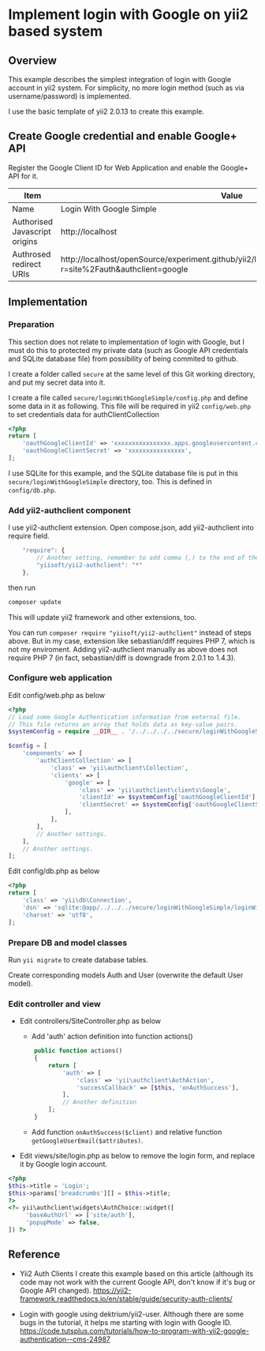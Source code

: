 # Implement login with Google on yii2 based system

## Overview
This example describes the simplest integration of login with Google account in yii2 system.
For simplicity, no more login method (such as via username/password) is implemented.

I use the basic template of yii2 2.0.13 to create this example.

## Create Google credential and enable Google+ API

Register the Google Client ID for Web Application and enable the Google+ API for it.

| Item | Value |
| --- | --- |
| Name | Login With Google Simple |
| Authorised Javascript origins | http://localhost |
| Authrosed redirect URIs | http://localhost/openSource/experiment.github/yii2/loginWithGoogleSimple/web/index.php?r=site%2Fauth&authclient=google |

## Implementation

### Preparation

This section does not relate to implementation of login with Google, but I must do this to protected my private data (such as Google API credentials and SQLite database file) from possibility of being commited to github.

I create a folder called `secure` at the same level of this Git working directory, and put my secret data into it.

I create a file called `secure/loginWithGoogleSimple/config.php` and define some data in it as following. This file will be required in yii2 `config/web.php` to set credentials data for authClientCollection

```php
<?php
return [
    'oauthGoogleClientId' => 'xxxxxxxxxxxxxxxx.apps.googleusercontent.com',
    'oauthGoogleClientSecret' => 'xxxxxxxxxxxxxxxx',
];
```

I use SQLite for this example, and the SQLite database file is put in this `secure/loginWithGoogleSimple` directory, too. This is defined in `config/db.php`.

### Add yii2-authclient component

I use yii2-authclient extension. Open compose.json, add yii2-authclient into require field.
```javascript
    "require": {
        // Another setting, remember to add comma (,) to the end of the last element.
        "yiisoft/yii2-authclient": "*"
    },
```
then run
```bash
composer update
```
This will update yii2 framework and other extensions, too.

You can run
`composer require "yiisoft/yii2-authclient"` instead of steps above. But in my case, extension like sebastian/diff requires PHP 7, which is not my enviroment. Adding yii2-authclient manually as above does not require PHP 7 (in fact, sebastian/diff is downgrade from 2.0.1 to 1.4.3).

### Configure web application

Edit config/web.php as below
```php
<?php
// Load some Google Authentication information from external file.
// This file returns an array that holds data as key-value pairs.
$systemConfig = require __DIR__ . '/../../../../secure/loginWithGoogleSimple/config.php';

$config = [
    'components' => [
        'authClientCollection' => [
            'class' => 'yii\authclient\Collection',
            'clients' => [
                'google' => [
                    'class' => 'yii\authclient\clients\Google',
                    'clientId' => $systemConfig['oauthGoogleClientId'],
                    'clientSecret' => $systemConfig['oauthGoogleClientSecret'],
                ],
            ],
        ],
        // Another settings.
    ],
    // Another settings.
];
```

Edit config/db.php as below
```php
<?php
return [
    'class' => 'yii\db\Connection',
    'dsn' => 'sqlite:@app/../../../secure/loginWithGoogleSimple/loginWithGoogleSimple.sqlite',
    'charset' => 'utf8',
];
```

### Prepare DB and model classes

Run `yii migrate` to create database tables.

Create corresponding models Auth and User (overwrite the default User model).

### Edit controller and view

* Edit controllers/SiteController.php as below

  * Add 'auth' action definition into function actions()
  ```php
      public function actions()
      {
          return [
              'auth' => [
                  'class' => 'yii\authclient\AuthAction',
                  'successCallback' => [$this, 'onAuthSuccess'],
              ],
              // Another definition
          ];
      }
  ```

  * Add function `onAuthSuccess($client)` and relative function `getGoogleUserEmail($attributes)`.

* Edit views/site/login.php as below to remove the login form, and replace it by Google login account.
```php
<?php
$this->title = 'Login';
$this->params['breadcrumbs'][] = $this->title;
?>
<?= yii\authclient\widgets\AuthChoice::widget([
     'baseAuthUrl' => ['site/auth'],
     'popupMode' => false,
]) ?>
```

## Reference

* Yii2 Auth Clients
I create this example based on this article (although its code may not work with the current Google API, don't know if it's bug or Google API changed).
https://yii2-framework.readthedocs.io/en/stable/guide/security-auth-clients/

* Login with google using dektrium/yii2-user.
Although there are some bugs in the tutorial, it helps me starting with login with Google ID.
https://code.tutsplus.com/tutorials/how-to-program-with-yii2-google-authentication--cms-24987

